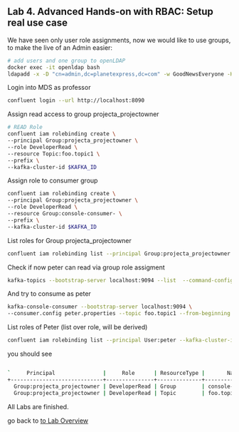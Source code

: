 ## Lab 4. Advanced Hands-on with RBAC: Setup real use case

We have seen only user role assignments, now we would like to use groups, to make the live of an Admin easier:
```bash
# add users and one group to openLDAP
docker exec -it openldap bash
ldapadd -x -D "cn=admin,dc=planetexpress,dc=com" -w GoodNewsEveryone -H ldap:// -f /etc/add-user/add-user.ldif
```
Login into MDS as professor
```bash
confluent login --url http://localhost:8090
```
Assign read access to group projecta_projectowner
```bash
# READ Role
confluent iam rolebinding create \
--principal Group:projecta_projectowner \
--role DeveloperRead \
--resource Topic:foo.topic1 \
--prefix \
--kafka-cluster-id $KAFKA_ID
```

Assign role to consumer group
```bash
confluent iam rolebinding create \
--principal Group:projecta_projectowner \
--role DeveloperRead \
--resource Group:console-consumer- \
--prefix \
--kafka-cluster-id $KAFKA_ID
```

List roles for Group projecta_projectowner
```bash
confluent iam rolebinding list --principal Group:projecta_projectowner --kafka-cluster-id $KAFKA_ID
```

Check if now peter can read via group role assigment
```bash
kafka-topics --bootstrap-server localhost:9094 --list  --command-config peter.properties
```

And try to consume as peter
```bash
kafka-console-consumer --bootstrap-server localhost:9094 \
--consumer.config peter.properties --topic foo.topic1 --from-beginning
```

List roles of Peter (list over role, will be derived)
```bash
confluent iam rolebinding list --principal User:peter --kafka-cluster-id $KAFKA_ID
```

you should see
```bash

`     Principal               |     Role      | ResourceType |       Name        | PatternType  
+-----------------------------+---------------+--------------+-------------------+-------------+
  Group:projecta_projectowner | DeveloperRead | Group        | console-consumer- | PREFIXED     
  Group:projecta_projectowner | DeveloperRead | Topic        | foo.topic1        | PREFIXED     '
```

All Labs are finished.

go back to [to Lab Overview](https://github.com/ora0600/confluent-rbac-hands-on#hands-on-agenda-and-labs)